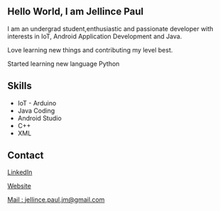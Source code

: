 ## Hello World, I am Jellince Paul

I am an undergrad student,enthusiastic and passionate developer with interests in IoT, Android Application Development and Java.

Love learning new things and contributing my level best.

Started learning new language Python 

## Skills
 * IoT - Arduino
 * Java Coding
 * Android Studio
 * C++
 * XML
 
 
 ## Contact
 [LinkedIn](https://www.linkedin.com/in/jellince-paul-363235172/)
 
 [Website](https://www.sites.google.com/view/agent-p)
 
 [Mail : jellince.paul.jm@gmail.com](https://www.gmail.com)
 
